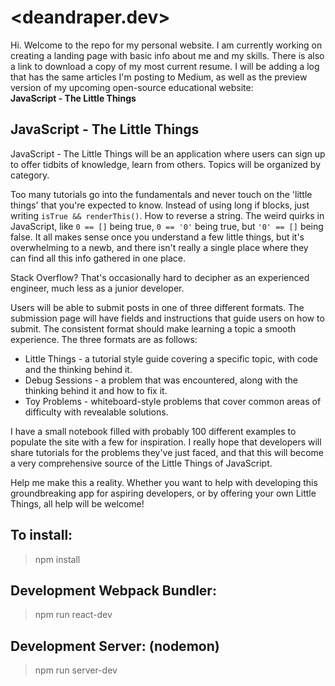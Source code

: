 # <deandraper.dev>
Hi. Welcome to the repo for my personal website. I am currently working on creating a landing page with basic info about me and my skills. There is also a link to download a copy of my most current resume.
I will be adding a log that has the same articles I'm posting to Medium, as well as the preview version of my upcoming open-source educational website: <br>
**JavaScript - The Little Things**

## JavaScript - The Little Things
JavaScript - The Little Things will be an application where users can sign up to offer tidbits of knowledge, learn from others. Topics will be organized by category.<br>

Too many tutorials go into the fundamentals and never touch on the 'little things' that you're expected to know. Instead of using long if blocks, just writing `isTrue && renderThis()`. How to reverse a string. The weird quirks in JavaScript, like `0 == []` being true, `0 == '0'` being true, but `'0' == []` being false. It all makes sense once you understand a few little things, but it's overwhelming to a newb, and there isn't really a single place where they can find all this info gathered in one place.<br>

Stack Overflow? That's occasionally hard to decipher as an experienced engineer, much less as a junior developer.<br>

Users will be able to submit posts in one of three different formats. The submission page will have fields and instructions that guide users on how to submit. The consistent format should make learning a topic a smooth experience. The three formats are as follows:<br>

* Little Things - a tutorial style guide covering a specific topic, with code and the thinking behind it.
* Debug Sessions - a problem that was encountered, along with the thinking behind it and how to fix it.
* Toy Problems - whiteboard-style problems that cover common areas of difficulty with revealable solutions.

I have a small notebook filled with probably 100 different examples to populate the site with a few for inspiration. I really hope that developers will share tutorials for the problems they've just faced, and that this will become a very comprehensive source of the Little Things of JavaScript.<br>

Help me make this a reality. Whether you want to help with developing this groundbreaking app for aspiring developers, or by offering your own Little Things, all help will be welcome!<br>

## To install:
> npm install

## Development Webpack Bundler:
>  npm run react-dev

## Development Server: (nodemon)
> npm run server-dev

